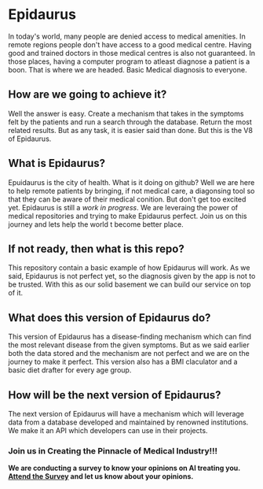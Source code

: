 # Epidaurus
In today's world, many people are denied access to medical amenities. In remote regions people don't have access to a good medical centre. Having good and trained doctors in those medical centres is also not guaranteed. In those places, having a computer program to atleast diagnose a patient is a boon. That is where we are headed. Basic Medical diagnosis to everyone.

## How are we going to achieve it?
Well the answer is easy. Create a mechanism that takes in the symptoms felt by the patients and run a search through the database. Return the most related results. But as any task, it is easier said than done. But this is the V8 of Epidaurus.

## What is Epidaurus?
Epuidaurus is the city of health. What is it doing on github?
Well we are here to help remote patients by bringing, if not medical care, a diagonsing tool so that they can be aware of their medical conition.
But don't get too excited yet. Epidaurus is still a *work in progress*. We are leveraing the power of medical repositories and trying to make Epidaurus perfect.
Join us on this journey and lets help the world t become better place.

## If not ready, then what is this repo?
This repository contain a basic example of how Epidaurus will work. As we said, Epidaurus is not perfect yet, so the diagnosis given by the app is not to be trusted.
With this as our solid basement we can build our service on top of it.

## What does this version of Epidaurus do?
This version of Epidaurus has a disease-finding mechanism which can find the most relevant disease from the given symptoms. But as we said earlier both the data stored and the mechanism are not perfect and we are on the journey to make it perfect.
This version also has a BMI claculator and a basic diet drafter for every age group.

## How will be the next version of Epidaurus?
The next version of Epidaurus will have a mechanism which will leverage data from a database developed and maintained by renowned institutions. We make it an API which developers can use in their projects.

### Join us in Creating the Pinnacle of Medical Industry!!!

**We are conducting a survey to know your opinions on AI treating you. [Attend the Survey](https://docs.google.com/forms/d/e/1FAIpQLSdTZZVnd1DfPb8Yp-muDY5Jq9ucX-kR_mwjmZAAIxsLaeglpQ/viewform) and let us know about your opinions.**
